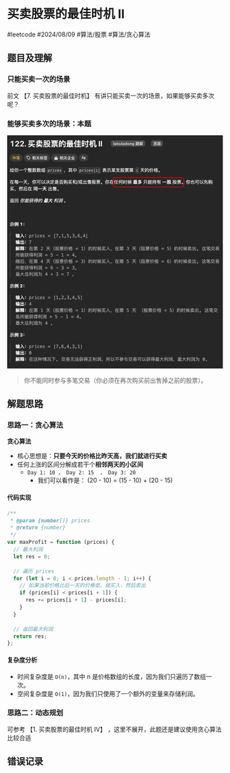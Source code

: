 
# 买卖股票的最佳时机 II


#leetcode   #2024/08/09  #算法/股票   #算法/贪心算法 

## 题目及理解

### 只能买卖一次的场景

前文 【7.  买卖股票的最佳时机】 有讲只能买卖一次的场景，如果能够买卖多次呢？

### 能够买卖多次的场景：本题

![图片&文件](./files/Pastedimage20240809084132.png)

> 你不能同时参与多笔交易（你必须在再次购买前出售掉之前的股票）。

## 解题思路

### 思路一：贪心算法

**贪心算法** 

- 核心思想是：**只要今天的价格比昨天高，我们就进行买卖**
- 任何上涨的区间分解成若干个**相邻两天的小区间**
	- `Day 1: 10 ， Day 2: 15  ， Day 3: 20`
		- 我们可以看作是： (20 - 10) = (15 - 10) + (20 - 15)

#### 代码实现

```javascript
/**
 * @param {number[]} prices
 * @return {number}
 */
var maxProfit = function (prices) {
  // 最大利润
  let res = 0;

  // 遍历 prices
  for (let i = 0; i < prices.length - 1; i++) {
    // 如果当前价格比后一天的价格低，就买入，然后卖出
    if (prices[i] < prices[i + 1]) {
      res += prices[i + 1] - prices[i];
    }
  }

  // 返回最大利润
  return res;
};

```

#### 复杂度分析

- 时间复杂度是 `O(n)`，其中 n 是价格数组的长度，因为我们只遍历了数组一次。 
- 空间复杂度是 `O(1)`，因为我们只使用了一个额外的变量来存储利润。

### 思路二：动态规划

可参考 【1.  买卖股票的最佳时机 IV】 ，这里不展开，此题还是建议使用贪心算法比较合适

## 错误记录

